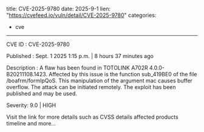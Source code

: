  
title: CVE-2025-9780
date: 2025-9-1
lien: "https://cvefeed.io/vuln/detail/CVE-2025-9780"
categories:
  - cve
---

CVE ID : CVE-2025-9780

Published :  Sept. 1
2025
1:15 p.m. | 8 hours
37 minutes ago

Description : A flaw has been found in TOTOLINK A702R 4.0.0-B20211108.1423. Affected by this issue is the function sub_419BE0 of the file /boafrm/formIpQoS. This manipulation of the argument mac causes buffer overflow. The attack can be initiated remotely. The exploit has been published and may be used.

Severity: 9.0 | HIGH

Visit the link for more details
such as CVSS details
affected products
timeline
and more...
